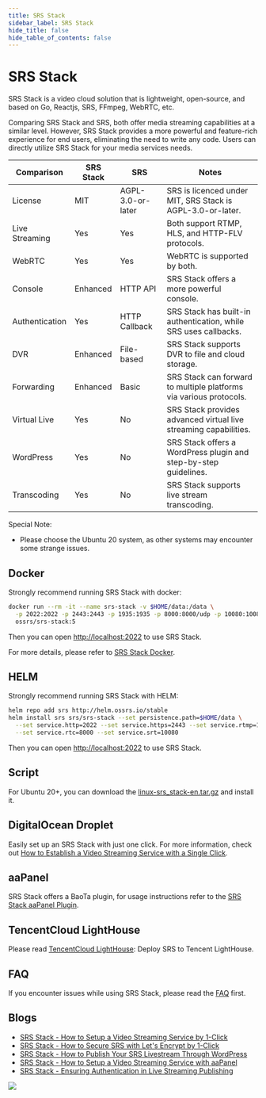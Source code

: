 ```yaml
---
title: SRS Stack
sidebar_label: SRS Stack
hide_title: false
hide_table_of_contents: false
---
```


# SRS Stack

SRS Stack is a video cloud solution that is lightweight, open-source, and based on Go, 
Reactjs, SRS, FFmpeg, WebRTC, etc.

Comparing SRS Stack and SRS, both offer media streaming capabilities at a similar level. 
However, SRS Stack provides a more powerful and feature-rich experience for end users, 
eliminating the need to write any code. Users can directly utilize SRS Stack for your 
media services needs.

| Comparison       | SRS Stack | SRS                 | Notes                                                              |
|------------------|-----------|---------------------|--------------------------------------------------------------------|
| License          | MIT       | AGPL-3.0-or-later   | SRS is licenced under MIT, SRS Stack is AGPL-3.0-or-later.         |
| Live Streaming   | Yes       | Yes                 | Both support RTMP, HLS, and HTTP-FLV protocols.                    |
| WebRTC           | Yes       | Yes                 | WebRTC is supported by both.                                       |
| Console          | Enhanced  | HTTP API            | SRS Stack offers a more powerful console.                          |
| Authentication   | Yes       | HTTP Callback       | SRS Stack has built-in authentication, while SRS uses callbacks.   |
| DVR              | Enhanced  | File-based          | SRS Stack supports DVR to file and cloud storage.                  |
| Forwarding       | Enhanced  | Basic               | SRS Stack can forward to multiple platforms via various protocols. |
| Virtual Live     | Yes       | No                  | SRS Stack provides advanced virtual live streaming capabilities.   |
| WordPress        | Yes       | No                  | SRS Stack offers a WordPress plugin and step-by-step guidelines.   |
| Transcoding      | Yes       | No                  | SRS Stack supports live stream transcoding.                        |

Special Note:

* Please choose the Ubuntu 20 system, as other systems may encounter some strange issues.

## Docker

Strongly recommend running SRS Stack with docker:

```bash
docker run --rm -it --name srs-stack -v $HOME/data:/data \
  -p 2022:2022 -p 2443:2443 -p 1935:1935 -p 8000:8000/udp -p 10080:10080/udp \
  ossrs/srs-stack:5
```

Then you can open [http://localhost:2022](http://localhost:2022) to use SRS Stack.

For more details, please refer to [SRS Stack Docker](https://github.com/ossrs/srs-stack#usage).

## HELM

Strongly recommend running SRS Stack with HELM:

```bash
helm repo add srs http://helm.ossrs.io/stable
helm install srs srs/srs-stack --set persistence.path=$HOME/data \
  --set service.http=2022 --set service.https=2443 --set service.rtmp=1935 \
  --set service.rtc=8000 --set service.srt=10080
```

Then you can open [http://localhost:2022](http://localhost:2022) to use SRS Stack.

## Script

For Ubuntu 20+, you can download the [linux-srs_stack-en.tar.gz](https://github.com/ossrs/srs-stack/releases/latest/download/linux-srs_stack-en.tar.gz) 
and install it.

## DigitalOcean Droplet

Easily set up an SRS Stack with just one click. For more information, check out 
[How to Establish a Video Streaming Service with a Single Click](/blog/SRS-Stack-Tutorial).

## aaPanel

SRS Stack offers a BaoTa plugin, for usage instructions refer to the [SRS Stack aaPanel Plugin](/blog/BT-aaPanel).

## TencentCloud LightHouse

Please read [TencentCloud LightHouse](https://www.bilibili.com/video/BV1844y1L7dL/): Deploy SRS to Tencent LightHouse.

## FAQ

If you encounter issues while using SRS Stack, please read the [FAQ](/faq-srs-stack) first.

## Blogs

* [SRS Stack - How to Setup a Video Streaming Service by 1-Click](/blog/SRS-Stack-Tutorial)
* [SRS Stack - How to Secure SRS with Let's Encrypt by 1-Click](/blog/SRS-Stack-HTTPS)
* [SRS Stack - How to Publish Your SRS Livestream Through WordPress](/blog/WordPress-Plugin)
* [SRS Stack - How to Setup a Video Streaming Service with aaPanel](/blog/BT-aaPanel)
* [SRS Stack - Ensuring Authentication in Live Streaming Publishing](/blog/Ensuring-Authentication-in-Live-Streaming-Publishing)

![](https://ossrs.net/gif/v1/sls.gif?site=ossrs.io&path=/lts/doc/en/v5/getting-started-stack)


